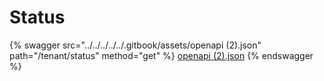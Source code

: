 # Status

{% swagger src="../../../../../.gitbook/assets/openapi (2).json" path="/tenant/status" method="get" %}
[openapi (2).json](<../../../../../.gitbook/assets/openapi (2).json>)
{% endswagger %}
